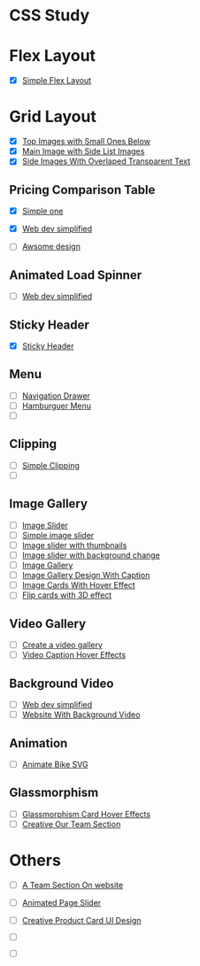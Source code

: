 
# CSS Study

# Flex Layout
- [x] [Simple Flex Layout](./flex-01-design)

# Grid Layout
- [x] [Top Images with Small Ones Below](./grid-01-design)
- [x] [Main Image with Side List Images](./grid-01-design)
- [x] [Side Images With Overlaped Transparent Text](./grid-03-design)

## Pricing Comparison Table
- [x] [Simple one](./price-comparison-01)

- [x] [Web dev simplified](./price-comparison-02)

- [ ] [Awsome design](./price-comparison-03)

## Animated Load Spinner
- [ ] [Web dev simplified](https://www.youtube.com/watch?v=ssncc31DMG4)

## Sticky Header
- [x] [Sticky Header](./sticky-design)

## Menu
- [ ] [Navigation Drawer](https://www.youtube.com/watch?v=Az_TbiPAyDs)
- [ ] [Hamburguer Menu](https://github.com/abarna-codespot/Hamburger-Menu)
- [ ] []()

## Clipping
- [ ] [Simple Clipping](https://www.youtube.com/watch?v=G6Dd8yviOt0&list=PLPyP3A7jzgoUoaAIPyvgZFWZr04BbBgih&index=36)
- [ ] []()

## Image Gallery
- [ ] [Image Slider](https://codepen.io/Schepp/pen/WNbQByE)
- [ ] [Simple image slider](https://www.youtube.com/watch?v=FZrHoAUkHpE)
- [ ] [Image slider with thumbnails](https://codepen.io/siiron/pen/QWwLoMy)
- [ ] [Image slider with background change](https://www.youtube.com/watch?v=y0XHdEeEevs)
- [ ] [Image Gallery](https://www.youtube.com/watch?v=Gf81XHerzJo&list=PLPyP3A7jzgoUoaAIPyvgZFWZr04BbBgih&index=20)
- [ ] [Image Gallery Design With Caption](https://www.youtube.com/watch?v=m91pL94YLvg&list=PLPyP3A7jzgoUoaAIPyvgZFWZr04BbBgih&index=9)
- [ ] [Image Cards With Hover Effect](https://www.youtube.com/watch?v=E2TW4ZxXrsI&list=PLPyP3A7jzgoUoaAIPyvgZFWZr04BbBgih&index=37)
- [ ] [Flip cards with 3D effect](https://www.youtube.com/watch?v=uGgRhKN5_Ao&list=PLjwm_8O3suyOwElnplQ3quKEHsOuHyP9R&index=11)

## Video Gallery
- [ ] [Create a video gallery](https://www.youtube.com/watch?v=wnseY8goQoc&list=PLPyP3A7jzgoUoaAIPyvgZFWZr04BbBgih)
- [ ] [Video Caption Hover Effects](https://www.youtube.com/watch?v=Qf3pza8ZhcA)

## Background Video
- [ ] [Web dev simplified](https://www.youtube.com/watch?v=y9ITxSzjZUc)
- [ ] [Website With Background Video](https://www.youtube.com/watch?v=xekZXhumB0k&list=PLPyP3A7jzgoUoaAIPyvgZFWZr04BbBgih&index=11)

## Animation

- [ ] [Animate Bike SVG](https://www.youtube.com/watch?v=gWai7fYp9PY&list=RDCMUClb90NQQcskPUGDIXsQEz5Q&index=31)

## Glassmorphism

- [ ] [Glassmorphism Card Hover Effects](https://www.youtube.com/watch?v=hv0rNxr1XXk) 
- [ ] [Creative Our Team Section](https://www.youtube.com/watch?v=Q22Tli-D4mw)

# Others
- [ ] [A Team Section On website](https://www.youtube.com/watch?v=0MdVody20rY&list=PLPyP3A7jzgoUoaAIPyvgZFWZr04BbBgih&index=21)
- [ ] [Animated Page Slider](https://www.youtube.com/watch?v=9fFpyHbmDBY&list=PLjwm_8O3suyNbHi9Pejofd3J2h-1p0GLp&index=22)
- [ ] [Creative Product Card UI Design](https://www.youtube.com/watch?v=jUByQLfakJ8)
- [ ] []()
- [ ] []()


